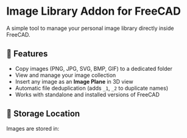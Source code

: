 # Image Library Addon for FreeCAD

A simple tool to manage your personal image library directly inside FreeCAD.

## 📌 Features

- Copy images (PNG, JPG, SVG, BMP, GIF) to a dedicated folder
- View and manage your image collection
- Insert any image as an **Image Plane** in 3D view
- Automatic file deduplication (adds `_1`, `_2` to duplicate names)
- Works with standalone and installed versions of FreeCAD

## 📁 Storage Location

Images are stored in: